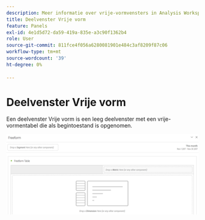 ```yaml
---
description: Meer informatie over vrije-vormvensters in Analysis Workspace.
title: Deelvenster Vrije vorm
feature: Panels
exl-id: 4e1d5d72-da59-419a-835e-a3c90f1362b4
role: User
source-git-commit: 811fce4f056a6280081901e484c3af8209f87c06
workflow-type: tm+mt
source-wordcount: '39'
ht-degree: 0%

---
```


# Deelvenster Vrije vorm

Een deelvenster Vrije vorm is een leeg deelvenster met een vrije-vormentabel die als begintoestand is opgenomen.

![Het standaarddeelvenster Vrije vorm waarin een leeg deelvenster wordt weergegeven met een vrije-vormtabel.](assets/freeform-panel.png)
